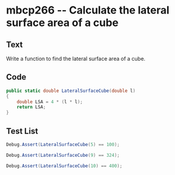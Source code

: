 # mbcp266 -- Calculate the lateral surface area of a cube

## Text

Write a function to find the lateral surface area of a cube.

## Code

```csharp
public static double LateralSurfaceCube(double l)  
{  
    double LSA = 4 * (l * l);  
    return LSA;  
}
```

## Test List

```csharp
Debug.Assert(LateralSurfaceCube(5) == 100);
```

```csharp
Debug.Assert(LateralSurfaceCube(9) == 324);
```

```csharp
Debug.Assert(LateralSurfaceCube(10) == 400);
```
